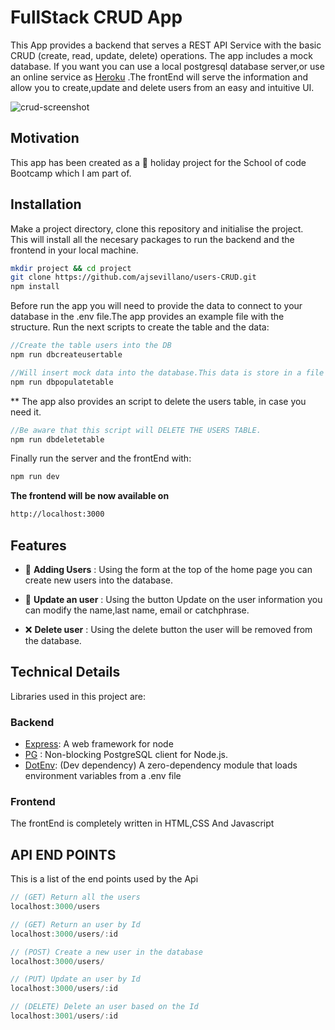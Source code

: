 # FullStack CRUD App

This App provides a backend that serves a REST API Service with the basic CRUD (create, read, update, delete) operations. The app includes a mock database. If you want you can use a local postgresql database server,or use an online service as [Heroku](https://www.heroku.com/) .The frontEnd will serve the information and allow you to create,update and delete users from an easy and intuitive UI.

![crud-screenshot](https://user-images.githubusercontent.com/35935634/147739835-89496fa7-032d-4c63-8fa7-fe4bf26bda52.gif)

## Motivation

This app has been created as a 🎄 holiday project for the School of code Bootcamp which I am part of.

## Installation

Make a project directory, clone this repository and initialise the project.\
This will install all the necesary packages to run the backend and the frontend in your local machine.

```bash
mkdir project && cd project
git clone https://github.com/ajsevillano/users-CRUD.git
npm install
```

Before run the app you will need to provide the data to connect to your database in the .env file.The app provides an example file with the structure.
Run the next scripts to create the table and the data:

```javascript
//Create the table users into the DB
npm run dbcreateusertable

//Will insert mock data into the database.This data is store in a file in db/mockData/users.js
npm run dbpopulatetable

```

\*\* The app also provides an script to delete the users table, in case you need it.

```javascript
//Be aware that this script will DELETE THE USERS TABLE.
npm run dbdeletetable
```

Finally run the server and the frontEnd with:

```javascript
npm run dev
```

**The frontend will be now available on**

```bash
http://localhost:3000
```

## Features

- 👤 **Adding Users** : Using the form at the top of the home page you can create new users into the database.

- 🔄 **Update an user** : Using the button Update on the user information you can modify the name,last name, email or catchphrase.

- ❌ **Delete user** : Using the delete button the user will be removed from the database.

## Technical Details

Libraries used in this project are:

### Backend

- [Express](https://www.npmjs.com/package/express): A web framework for node
- [PG](https://www.npmjs.com/package/pg) : Non-blocking PostgreSQL client for Node.js.
- [DotEnv](https://www.npmjs.com/package/dotenv): (Dev dependency) A zero-dependency module that loads environment variables from a .env file

### Frontend

The frontEnd is completely written in HTML,CSS And Javascript

## API END POINTS

This is a list of the end points used by the Api

```javascript
// (GET) Return all the users
localhost:3000/users

// (GET) Return an user by Id
localhost:3000/users/:id

// (POST) Create a new user in the database
localhost:3000/users/

// (PUT) Update an user by Id
localhost:3000/users/:id

// (DELETE) Delete an user based on the Id
localhost:3001/users/:id

```
